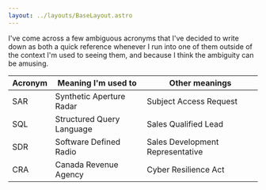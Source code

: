 ```yaml
---
layout: ../layouts/BaseLayout.astro
---
```


I've come across a few ambiguous acronyms that I've decided to write down as both a quick reference whenever I run into one of them outside of the context I'm used to seeing them, and because I think the ambiguity can be amusing.

| Acronym | Meaning I'm used to       | Other meanings                   |
| ------- | ------------------------- | -------------------------------- |
| SAR     | Synthetic Aperture Radar  | Subject Access Request           |
| SQL     | Structured Query Language | Sales Qualified Lead             |
| SDR     | Software Defined Radio    | Sales Development Representative |
| CRA     | Canada Revenue Agency     | Cyber Resilience Act             |
